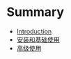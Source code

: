 # Summary

* [Introduction](README.md)
* [安装和基础使用](install-and-basic-use.md)
* [高级使用](high-level-use.md)

